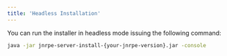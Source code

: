 ```yaml
---
title: 'Headless Installation'
---
```


You can run the installer in headless mode issuing the following command:

```bash
java -jar jnrpe-server-install-{your-jnrpe-version}.jar -console
```
